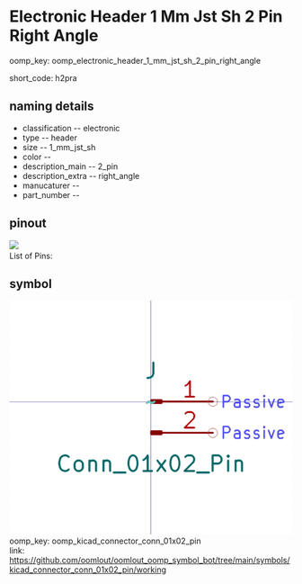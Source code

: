 # Electronic Header 1 Mm Jst Sh 2 Pin Right Angle
oomp_key: oomp_electronic_header_1_mm_jst_sh_2_pin_right_angle  

short_code: h2pra
## naming details
* classification -- electronic
* type -- header
* size -- 1_mm_jst_sh
* color -- 
* description_main -- 2_pin
* description_extra -- right_angle
* manucaturer -- 
* part_number -- 
## pinout
![](working_pinout_600.png)  
List of Pins:



## symbol

![](symbol/0/working/working_600.png)  
oomp_key: oomp_kicad_connector_conn_01x02_pin  
link: https://github.com/oomlout/oomlout_oomp_symbol_bot/tree/main/symbols/kicad_connector_conn_01x02_pin/working  

